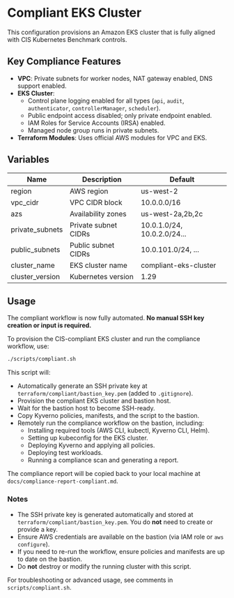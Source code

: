 # Compliant EKS Cluster

This configuration provisions an Amazon EKS cluster that is fully aligned with CIS Kubernetes Benchmark controls.

## Key Compliance Features

- **VPC**: Private subnets for worker nodes, NAT gateway enabled, DNS support enabled.
- **EKS Cluster**:
  - Control plane logging enabled for all types (`api`, `audit`, `authenticator`, `controllerManager`, `scheduler`).
  - Public endpoint access disabled; only private endpoint enabled.
  - IAM Roles for Service Accounts (IRSA) enabled.
  - Managed node group runs in private subnets.
- **Terraform Modules**: Uses official AWS modules for VPC and EKS.

## Variables

| Name             | Description                        | Default                       |
|------------------|------------------------------------|-------------------------------|
| region           | AWS region                         | us-west-2                     |
| vpc_cidr         | VPC CIDR block                     | 10.0.0.0/16                   |
| azs              | Availability zones                 | us-west-2a,2b,2c              |
| private_subnets  | Private subnet CIDRs               | 10.0.1.0/24, 10.0.2.0/24...   |
| public_subnets   | Public subnet CIDRs                | 10.0.101.0/24, ...            |
| cluster_name     | EKS cluster name                   | compliant-eks-cluster         |
| cluster_version  | Kubernetes version                 | 1.29                          |

## Usage

The compliant workflow is now fully automated. **No manual SSH key creation or input is required.**

To provision the CIS-compliant EKS cluster and run the compliance workflow, use:

```sh
./scripts/compliant.sh
```

This script will:
- Automatically generate an SSH private key at `terraform/compliant/bastion_key.pem` (added to `.gitignore`).
- Provision the compliant EKS cluster and bastion host.
- Wait for the bastion host to become SSH-ready.
- Copy Kyverno policies, manifests, and the script to the bastion.
- Remotely run the compliance workflow on the bastion, including:
  - Installing required tools (AWS CLI, kubectl, Kyverno CLI, Helm).
  - Setting up kubeconfig for the EKS cluster.
  - Deploying Kyverno and applying all policies.
  - Deploying test workloads.
  - Running a compliance scan and generating a report.

The compliance report will be copied back to your local machine at `docs/compliance-report-compliant.md`.

### Notes

- The SSH private key is generated automatically and stored at `terraform/compliant/bastion_key.pem`. You do **not** need to create or provide a key.
- Ensure AWS credentials are available on the bastion (via IAM role or `aws configure`).
- If you need to re-run the workflow, ensure policies and manifests are up to date on the bastion.
- Do **not** destroy or modify the running cluster with this script.

For troubleshooting or advanced usage, see comments in `scripts/compliant.sh`.